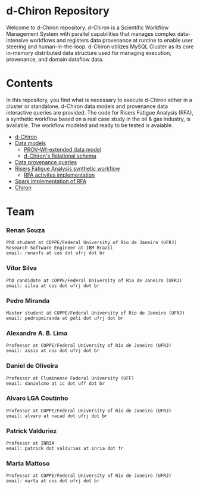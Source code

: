 # d-Chiron Repository
Welcome to d-Chiron repository. d-Chiron is a Scientific Workflow Management System with parallel capabilities that manages complex data-intensive workflows and registers data provenance at runtine to enable user steering and human-in-the-loop. d-Chiron utilizes MySQL Cluster as its core in-memory distributed data structure used for managing execution, provenance, and domain dataflow data.

# Contents

In this repository, you find what is necessary to execute d-Chiron either in a cluster or standalone. d-Chiron data models and provenance data interactive queries are provided. The code for Risers Fatigue Analysis (RFA), a synthetic workflow based on a real case study in the oil & gas industry, is available. The workflow modeled and ready to be tested is avaiable. 

- [d-Chiron](d-chiron) 
- [Data models](data-models) 
    - [PROV-Wf-extended data model](data-models/PROV-Wf-extended.png)
    - [d-Chiron's Relational schema](data-models/relational-database-schema-dChiron-RFA.png) 
- [Data provenance queries](queries)
- [Risers Fatigue Analysis synthetic workflow](rfa-synthetic)
    - [RFA activites implementation](rfa-synthetic/rfa-activities)
- [Spark implementation of RFA](rfa-synthetic/rfa-spark)
- [Chiron](chiron)

# Team

### Renan Souza
    PhD student at COPPE/Federal University of Rio de Janeiro (UFRJ)
    Research Software Engineer at IBM Brazil
    email: renanfs at cos dot ufrj dot br

### Vítor Silva
    PhD candidate at COPPE/Federal University of Rio de Janeiro (UFRJ)
    email: silva at cos dot ufrj dot br

### Pedro Miranda
    Master student at COPPE/Federal University of Rio de Janeiro (UFRJ)
    email: pedropmiranda at poli dot ufrj dot br

### Alexandre A. B. Lima
    Professor at COPPE/Federal University of Rio de Janeiro (UFRJ)
    email: assis at cos dot ufrj dot br

### Daniel de Oliveira
    Professor at Fluminense Federal University (UFF)
    email: danielcmo at ic dot uff dot br

### Alvaro LGA Coutinho
    Professor at COPPE/Federal University of Rio de Janeiro (UFRJ)
    email: alvaro at nacad dot ufrj dot br

### Patrick Valduriez
    Professor at INRIA
    email: patrick dot valduriez at inria dot fr

### Marta Mattoso
    Professor at COPPE/Federal University of Rio de Janeiro (UFRJ)
    email: marta at cos dot ufrj dot br
